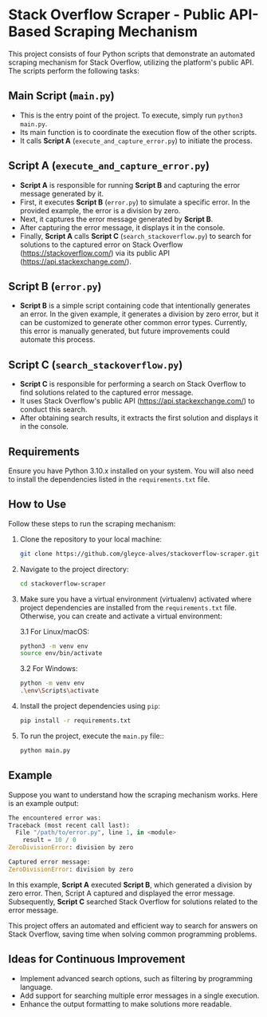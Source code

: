 # Stack Overflow Scraper - Public API-Based Scraping Mechanism

This project consists of four Python scripts that demonstrate an automated scraping mechanism for Stack Overflow, utilizing the platform's public API. The scripts perform the following tasks:

## Main Script (`main.py`)

- This is the entry point of the project. To execute, simply run `python3 main.py`.
- Its main function is to coordinate the execution flow of the other scripts.
- It calls **Script A** (`execute_and_capture_error.py`) to initiate the process.

## Script A (`execute_and_capture_error.py`)

- **Script A** is responsible for running **Script B** and capturing the error message generated by it.
- First, it executes **Script B** (`error.py`) to simulate a specific error. In the provided example, the error is a division by zero.
- Next, it captures the error message generated by **Script B**.
- After capturing the error message, it displays it in the console.
- Finally, **Script A** calls **Script C** (`search_stackoverflow.py`) to search for solutions to the captured error on Stack Overflow (https://stackoverflow.com/) via its public API (https://api.stackexchange.com/).

## Script B (`error.py`)

- **Script B** is a simple script containing code that intentionally generates an error. In the given example, it generates a division by zero error, but it can be customized to generate other common error types. Currently, this error is manually generated, but future improvements could automate this process.

## Script C (`search_stackoverflow.py`)

- **Script C** is responsible for performing a search on Stack Overflow to find solutions related to the captured error message.
- It uses Stack Overflow's public API (https://api.stackexchange.com/) to conduct this search.
- After obtaining search results, it extracts the first solution and displays it in the console.

## Requirements

Ensure you have Python 3.10.x installed on your system. You will also need to install the dependencies listed in the `requirements.txt` file.

## How to Use

Follow these steps to run the scraping mechanism:

1. Clone the repository to your local machine:

	```bash
	git clone https://github.com/gleyce-alves/stackoverflow-scraper.git
	```
2. Navigate to the project directory:

	```bash
	cd stackoverflow-scraper
	```
3. Make sure you have a virtual environment (virtualenv) activated where project dependencies are installed from the `requirements.txt` file. Otherwise, you can create and activate a virtual environment:

	3.1 For Linux/macOS:
	
	```bash
	python3 -m venv env
	source env/bin/activate
	```

	3.2 For Windows:

	```bash
	python -m venv env
	.\env\Scripts\activate
	```
4. Install the project dependencies using `pip`:

	```bash
	pip install -r requirements.txt
	```

5. To run the project, execute the `main.py` file::

	```bash
	python main.py
	```

## Example

Suppose you want to understand how the scraping mechanism works. Here is an example output:

```python
The encountered error was:
Traceback (most recent call last):
  File "/path/to/error.py", line 1, in <module>
    result = 10 / 0
ZeroDivisionError: division by zero

Captured error message:
ZeroDivisionError: division by zero

```
In this example, **Script A** executed **Script B**, which generated a division by zero error. Then, Script A captured and displayed the error message. Subsequently, **Script C** searched Stack Overflow for solutions related to the error message.

This project offers an automated and efficient way to search for answers on Stack Overflow, saving time when solving common programming problems.

## Ideas for Continuous Improvement

- Implement advanced search options, such as filtering by programming language.
- Add support for searching multiple error messages in a single execution.
- Enhance the output formatting to make solutions more readable.


